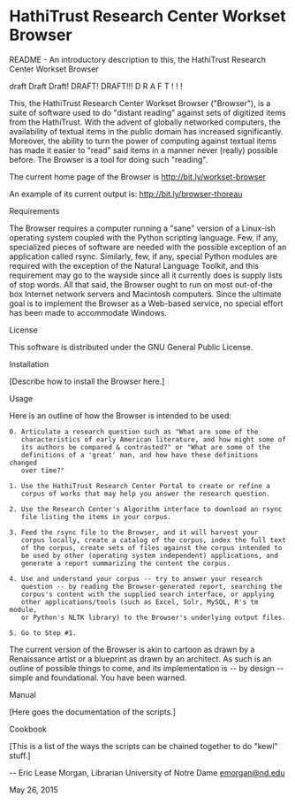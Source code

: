 # HathiTrust Research Center Workset Browser

README - An introductory description to this, the HathiTrust Research Center Workset Browser

  draft Draft Draft! DRAFT! DRAFT!!!  D R A F T ! ! ! 
  
  This, the HathiTrust Research Center Workset Browser ("Browser"), is a
  suite of software used to do "distant reading" against sets of digitized
  items from the HathiTrust. With the advent of globally networked
  computers, the availability of textual items in the public domain has
  increased significantly. Moreover, the ability to turn the power of
  computing against textual items has made it easier to "read" said items
  in a manner never (really) possible before. The Browser is a tool for
  doing such "reading".

  The current home page of the Browser is http://bit.ly/workset-browser
  
  An example of its current output is: http://bit.ly/browser-thoreau
  
  
Requirements

  The Browser requires a computer running a "sane" version of a Linux-ish
  operating system coupled with the Python scripting language. Few, if
  any, specialized pieces of software are needed with the possible
  exception of an application called rsync. Similarly, few, if any,
  special Python modules are required with the exception of the Natural
  Language Toolkit, and this requirement may go to the wayside since all
  it currently does is supply lists of stop words. All that said, the
  Browser ought to run on most out-of-the box Internet network servers and
  Macintosh computers. Since the ultimate goal is to implement the Browser
  as a Web-based service, no special effort has been made to accommodate
  Windows.


License

  This software is distributed under the GNU General Public License.
  
  
Installation

  [Describe how to install the Browser here.]
  

Usage

  Here is an outline of how the Browser is intended to be used:

    0. Articulate a research question such as "What are some of the
       characteristics of early American literature, and how might some of
       its authors be compared & contrasted?" or "What are some of the
       definitions of a 'great' man, and how have these definitions changed
       over time?"

    1. Use the HathiTrust Research Center Portal to create or refine a
       corpus of works that may help you answer the research question.

    2. Use the Research Center's Algorithm interface to download an rsync
       file listing the items in your corpus.

    3. Feed the rsync file to the Browser, and it will harvest your
       corpus locally, create a catalog of the corpus, index the full text
       of the corpus, create sets of files against the corpus intended to
       be used by other (operating system independent) applications, and
       generate a report summarizing the content the corpus.

    4. Use and understand your corpus -- try to answer your research
       question -- by reading the Browser-generated report, searching the
       corpus's content with the supplied search interface, or applying
       other applications/tools (such as Excel, Solr, MySQL, R's tm module,
       or Python's NLTK library) to the Browser's underlying output files.

    5. Go to Step #1.

  The current version of the Browser is akin to cartoon as drawn by a
  Renaissance artist or a blueprint as drawn by an architect. As such
  is an outline of possible things to come, and its implementation is
  -- by design -- simple and foundational. You have been warned. 


Manual

  [Here goes the documentation of the scripts.]
  

Cookbook

  [This is a list of the ways the scripts can be chained together to do
  "kewl" stuff.]
  

--
Eric Lease Morgan, Librarian
University of Notre Dame
emorgan@nd.edu

May 26, 2015